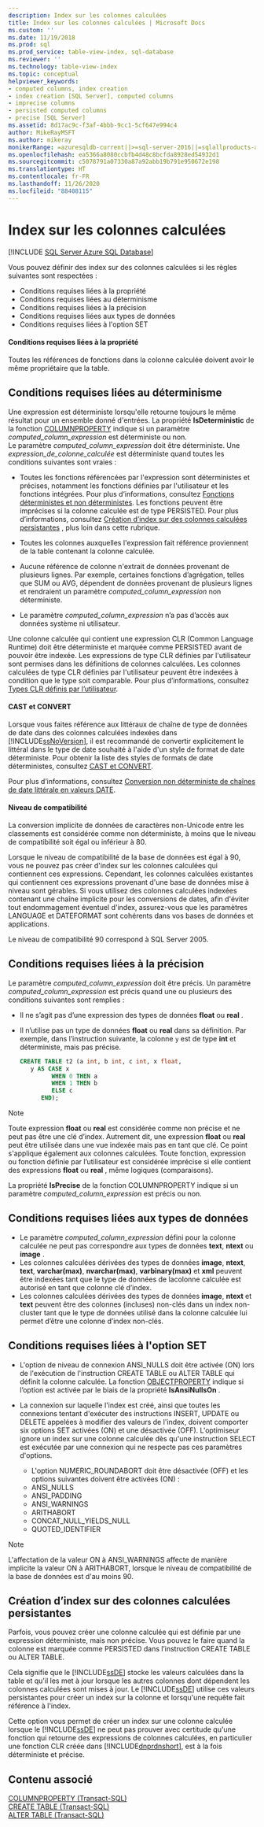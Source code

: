 ```yaml
---
description: Index sur les colonnes calculées
title: Index sur les colonnes calculées | Microsoft Docs
ms.custom: ''
ms.date: 11/19/2018
ms.prod: sql
ms.prod_service: table-view-index, sql-database
ms.reviewer: ''
ms.technology: table-view-index
ms.topic: conceptual
helpviewer_keywords:
- computed columns, index creation
- index creation [SQL Server], computed columns
- imprecise columns
- persisted computed columns
- precise [SQL Server]
ms.assetid: 8d17ac9c-f3af-4bbb-9cc1-5cf647e994c4
author: MikeRayMSFT
ms.author: mikeray
monikerRange: =azuresqldb-current||>=sql-server-2016||=sqlallproducts-allversions||>=sql-server-linux-2017||=azuresqldb-mi-current
ms.openlocfilehash: ea5366a8080ccbfb4d48c8bcfda8928ed54932d1
ms.sourcegitcommit: c5078791a07330a87a92abb19b791e950672e198
ms.translationtype: HT
ms.contentlocale: fr-FR
ms.lasthandoff: 11/26/2020
ms.locfileid: "88408115"
---
```

# <a name="indexes-on-computed-columns"></a>Index sur les colonnes calculées
[!INCLUDE [SQL Server Azure SQL Database](../../includes/applies-to-version/sql-asdb.md)]

Vous pouvez définir des index sur des colonnes calculées si les règles suivantes sont respectées :  
  
-   Conditions requises liées à la propriété  
-   Conditions requises liées au déterminisme  
-   Conditions requises liées à la précision  
-   Conditions requises liées aux types de données  
-   Conditions requises liées à l'option SET  
  
#### <a name="ownership-requirements"></a>Conditions requises liées à la propriété
  
Toutes les références de fonctions dans la colonne calculée doivent avoir le même propriétaire que la table.  
  
## <a name="determinism-requirements"></a>Conditions requises liées au déterminisme  

Une expression est déterministe lorsqu'elle retourne toujours le même résultat pour un ensemble donné d'entrées. La propriété **IsDeterministic** de la fonction [COLUMNPROPERTY](../../t-sql/functions/columnproperty-transact-sql.md) indique si un paramètre *computed_column_expression* est déterministe ou non.  
Le paramètre *computed_column_expression* doit être déterministe. Une *expression_de_colonne_calculée* est déterministe quand toutes les conditions suivantes sont vraies :  
  
-   Toutes les fonctions référencées par l'expression sont déterministes et précises, notamment les fonctions définies par l'utilisateur et les fonctions intégrées. Pour plus d’informations, consultez [Fonctions déterministes et non déterministes](../../relational-databases/user-defined-functions/deterministic-and-nondeterministic-functions.md). Les fonctions peuvent être imprécises si la colonne calculée est de type PERSISTED. Pour plus d’informations, consultez [Création d’index sur des colonnes calculées persistantes](#BKMK_persisted) , plus loin dans cette rubrique.  
  
-   Toutes les colonnes auxquelles l'expression fait référence proviennent de la table contenant la colonne calculée.  
  
-   Aucune référence de colonne n'extrait de données provenant de plusieurs lignes. Par exemple, certaines fonctions d’agrégation, telles que SUM ou AVG, dépendent de données provenant de plusieurs lignes et rendraient un paramètre *computed_column_expression* non déterministe.  
  
-   Le paramètre *computed_column_expression* n’a pas d’accès aux données système ni utilisateur.  
  
Une colonne calculée qui contient une expression CLR (Common Language Runtime) doit être déterministe et marquée comme PERSISTED avant de pouvoir être indexée. Les expressions de type CLR définies par l'utilisateur sont permises dans les définitions de colonnes calculées. Les colonnes calculées de type CLR définies par l'utilisateur peuvent être indexées à condition que le type soit comparable. Pour plus d’informations, consultez [Types CLR définis par l’utilisateur](../../relational-databases/clr-integration-database-objects-user-defined-types/clr-user-defined-types.md).  

#### <a name="cast-and-convert"></a>CAST et CONVERT

Lorsque vous faites référence aux littéraux de chaîne de type de données de date dans des colonnes calculées indexées dans [!INCLUDE[ssNoVersion](../../includes/ssnoversion-md.md)], il est recommandé de convertir explicitement le littéral dans le type de date souhaité à l'aide d'un style de format de date déterministe. Pour obtenir la liste des styles de formats de date déterministes, consultez [CAST et CONVERT](../../t-sql/functions/cast-and-convert-transact-sql.md). 

Pour plus d’informations, consultez [Conversion non déterministe de chaînes de date littérale en valeurs DATE](../../t-sql/data-types/nondeterministic-convert-date-literals.md).

#### <a name="compatibility-level"></a>Niveau de compatibilité

La conversion implicite de données de caractères non-Unicode entre les classements est considérée comme non déterministe, à moins que le niveau de compatibilité soit égal ou inférieur à 80.  

Lorsque le niveau de compatibilité de la base de données est égal à 90, vous ne pouvez pas créer d'index sur les colonnes calculées qui contiennent ces expressions. Cependant, les colonnes calculées existantes qui contiennent ces expressions provenant d'une base de données mise à niveau sont gérables. Si vous utilisez des colonnes calculées indexées contenant une chaîne implicite pour les conversions de dates, afin d'éviter tout endommagement éventuel d'index, assurez-vous que les paramètres LANGUAGE et DATEFORMAT sont cohérents dans vos bases de données et applications.

Le niveau de compatibilité 90 correspond à SQL Server 2005.



## <a name="precision-requirements"></a>Conditions requises liées à la précision
  
 Le paramètre *computed_column_expression* doit être précis. Un paramètre *computed_column_expression* est précis quand une ou plusieurs des conditions suivantes sont remplies :  
  
-   Il ne s’agit pas d’une expression des types de données **float** ou **real** .  
-   Il n’utilise pas un type de données **float** ou **real** dans sa définition. Par exemple, dans l’instruction suivante, la colonne `y` est de type **int** et déterministe, mais pas précise.  
  
    ```sql  
    CREATE TABLE t2 (a int, b int, c int, x float,   
       y AS CASE x   
             WHEN 0 THEN a   
             WHEN 1 THEN b   
             ELSE c   
          END);  
    ```  
  
> [!NOTE]  
> Toute expression **float** ou **real** est considérée comme non précise et ne peut pas être une clé d’index. Autrement dit, une expression **float** ou **real** peut être utilisée dans une vue indexée mais pas en tant que clé. Ce point s'applique également aux colonnes calculées. Toute fonction, expression ou fonction définie par l’utilisateur est considérée imprécise si elle contient des expressions **float** ou **real** , même logiques (comparaisons).  
  
La propriété **IsPrecise** de la fonction COLUMNPROPERTY indique si un paramètre *computed_column_expression* est précis ou non.  


## <a name="data-type-requirements"></a>Conditions requises liées aux types de données
  
-   Le paramètre *computed_column_expression* défini pour la colonne calculée ne peut pas correspondre aux types de données **text**, **ntext** ou **image** .  
-   Les colonnes calculées dérivées des types de données **image**, **ntext**, **text**, **varchar(max)**, **nvarchar(max)**, **varbinary(max)** et **xml** peuvent être indexées tant que le type de données de lacolonne calculée est autorisé en tant que colonne clé d’index.  
-   Les colonnes calculées dérivées des types de données **image**, **ntext** et **text** peuvent être des colonnes (incluses) non-clés dans un index non-cluster tant que le type de données utilisé dans la colonne calculée lui permet d’être une colonne d’index non-clés.  


## <a name="set-option-requirements"></a>Conditions requises liées à l'option SET
  
-   L'option de niveau de connexion ANSI_NULLS doit être activée (ON) lors de l'exécution de l'instruction CREATE TABLE ou ALTER TABLE qui définit la colonne calculée. La fonction [OBJECTPROPERTY](../../t-sql/functions/objectproperty-transact-sql.md) indique si l’option est activée par le biais de la propriété **IsAnsiNullsOn** .  
-   La connexion sur laquelle l'index est créé, ainsi que toutes les connexions tentant d'exécuter des instructions INSERT, UPDATE ou DELETE appelées à modifier des valeurs de l'index, doivent comporter six options SET activées (ON) et une désactivée (OFF). L'optimiseur ignore un index sur une colonne calculée dès qu'une instruction SELECT est exécutée par une connexion qui ne respecte pas ces paramètres d'options.  
  
    -   L'option NUMERIC_ROUNDABORT doit être désactivée (OFF) et les options suivantes doivent être activées (ON) :  
    -   ANSI_NULLS  
    -   ANSI_PADDING  
    -   ANSI_WARNINGS  
    -   ARITHABORT  
    -   CONCAT_NULL_YIELDS_NULL  
    -   QUOTED_IDENTIFIER  
  
> [!NOTE]
> L'affectation de la valeur ON à ANSI_WARNINGS affecte de manière implicite la valeur ON à ARITHABORT, lorsque le niveau de compatibilité de la base de données est d'au moins 90.  
  
## <a name="creating-indexes-on-persisted-computed-columns"></a><a name="BKMK_persisted"></a> Création d’index sur des colonnes calculées persistantes  

Parfois, vous pouvez créer une colonne calculée qui est définie par une expression déterministe, mais non précise. Vous pouvez le faire quand la colonne est marquée comme PERSISTED dans l’instruction CREATE TABLE ou ALTER TABLE.

Cela signifie que le [!INCLUDE[ssDE](../../includes/ssde-md.md)] stocke les valeurs calculées dans la table et qu'il les met à jour lorsque les autres colonnes dont dépendent les colonnes calculées sont mises à jour. Le [!INCLUDE[ssDE](../../includes/ssde-md.md)] utilise ces valeurs persistantes pour créer un index sur la colonne et lorsqu'une requête fait référence à l'index.

Cette option vous permet de créer un index sur une colonne calculée lorsque le [!INCLUDE[ssDE](../../includes/ssde-md.md)] ne peut pas prouver avec certitude qu'une fonction qui retourne des expressions de colonnes calculées, en particulier une fonction CLR créée dans [!INCLUDE[dnprdnshort](../../includes/dnprdnshort-md.md)], est à la fois déterministe et précise.  


  
## <a name="related-content"></a>Contenu associé  
 [COLUMNPROPERTY &#40;Transact-SQL&#41;](../../t-sql/functions/columnproperty-transact-sql.md)   
 [CREATE TABLE &#40;Transact-SQL&#41;](../../t-sql/statements/create-table-transact-sql.md)    
 [ALTER TABLE &#40;Transact-SQL&#41;](../../t-sql/statements/alter-table-transact-sql.md)
  
  
